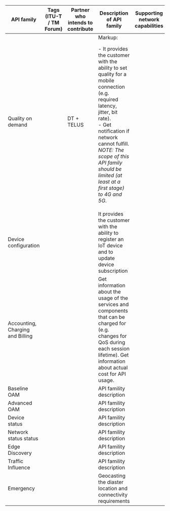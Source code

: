 | API family  | Tags (ITU-T / TM Forum) |  Partner who intends to contribute | Description of API family | Supporting network capabilities | Availability | Relevance | Priority | 
| -----------------------| --------- | ------------ | -------- |----------------------------------------------------|---------------------------|---------------------------------|-------------|
| Quality on demand || DT + TELUS | Markup: <p> - It provides the customer with the ability to set quality for a mobile connection (e.g. required latency, jitter, bit rate).<br> - Get notification if network cannot fulfill. <br> *NOTE: The scope of this API family should be limited (at least at a first stage) to 4G and 5G*.</p> | | |||
| Device configuration ||| It provides the customer with the ability to register an IoT device and to update device subscription |||| 
| Accounting, Charging and Billing ||| Get information about the usage of the services and components that can be charged for (e.g. changes for QoS during each session lifetime). Get information about actual cost for API usage.|||||
| Baseline OAM ||| API famility description |||||
| Advanced OAM ||| API famility description |||||
| Device status ||| API famility description |||||
| Network status status ||| API famility description |||||
| Edge Discovery ||| API famility description |||||
| Traffic Influence |||API famility description ||||| 
| Emergency |||Geocasting the diaster location and connectivity requirements||||
